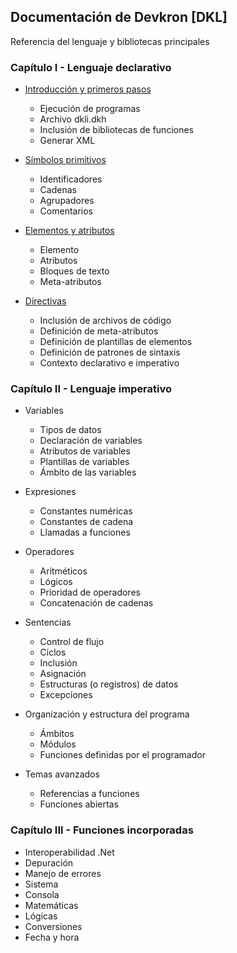 ## Documentación de Devkron [DKL]
Referencia del lenguaje y bibliotecas principales

### Capítulo I - Lenguaje declarativo

* [Introducción y primeros pasos](Referencia-del-lenguaje-Devkron/Introduccion/Primeros-pasos.md)
  * Ejecución de programas
  * Archivo dkli.dkh
  * Inclusión de bibliotecas de funciones
  * Generar XML	

* [Símbolos primitivos](Referencia-del-lenguaje-Devkron/Introduccion/Simbolos-primitivos.md)
  * Identificadores
  * Cadenas
  * Agrupadores
  * Comentarios

* [Elementos y atributos](Referencia-del-lenguaje-Devkron/Introduccion/Elementos-y-atributos.md)
  * Elemento
  * Atributos
  * Bloques de texto
  * Meta-atributos

* [Directivas](Referencia-del-lenguaje-Devkron/Introduccion/Directivas.md)
  * Inclusión de archivos de código
  * Definición de meta-atributos
  * Definición de plantillas de elementos
  * Definición de patrones de sintaxis
  * Contexto declarativo e imperativo
    
### Capítulo II - Lenguaje imperativo

* Variables
	* Tipos de datos
	* Declaración de variables
	* Atributos de variables
	* Plantillas de variables
	* Ámbito de las variables

* Expresiones
	* Constantes numéricas
	* Constantes de cadena
	* Llamadas a funciones

* Operadores
	* Aritméticos
	* Lógicos
	* Prioridad de operadores
	* Concatenación de cadenas

* Sentencias
	* Control de flujo
	* Ciclos
	* Inclusión
	* Asignación
	* Estructuras (o registros) de datos
	* Excepciones

* Organización y estructura del programa
	* Ámbitos
	* Módulos
	* Funciones definidas por el programador

* Temas avanzados
	* Referencias a funciones
	* Funciones abiertas

### Capítulo III - Funciones incorporadas

* Interoperabilidad .Net
* Depuración
* Manejo de errores
* Sistema
* Consola
* Matemáticas
* Lógicas
* Conversiones
* Fecha y hora
